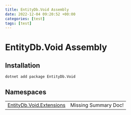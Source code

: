 ```yaml
---
title: EntityDb.Void Assembly
date: 2022-12-04 09:20:52 +00:00
categories: [test]
tags: [test]
---
```


# EntityDb.Void Assembly
## Installation
```sh
dotnet add package EntityDb.Void
```
## Namespaces
<table><tr><td><a href='/posts/dotnet-entitydb-void-extensions'>EntityDb.Void.Extensions</a></td><td>Missing Summary Doc!</td></tr></table>
